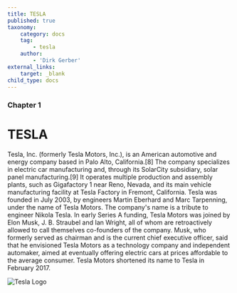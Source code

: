 ```yaml
---
title: TESLA
published: true
taxonomy:
    category: docs
    tag:
        - tesla
    author:
        - 'Dirk Gerber'
external_links:
    target: _blank
child_type: docs
---
```


### Chapter 1

# TESLA

Tesla, Inc. (formerly Tesla Motors, Inc.), is an American automotive and energy company based in Palo Alto, California.[8] The company specializes in electric car manufacturing and, through its SolarCity subsidiary, solar panel manufacturing.[9] It operates multiple production and assembly plants, such as Gigafactory 1 near Reno, Nevada, and its main vehicle manufacturing facility at Tesla Factory in Fremont, California.
Tesla was founded in July 2003, by engineers Martin Eberhard and Marc Tarpenning, under the name of Tesla Motors. The company's name is a tribute to engineer Nikola Tesla. In early Series A funding, Tesla Motors was joined by Elon Musk, J. B. Straubel and Ian Wright, all of whom are retroactively allowed to call themselves co-founders of the company. Musk, who formerly served as chairman and is the current chief executive officer, said that he envisioned Tesla Motors as a technology company and independent automaker, aimed at eventually offering electric cars at prices affordable to the average consumer. Tesla Motors shortened its name to Tesla in February 2017.

![Tesla Logo](https://en.wikipedia.org/wiki/File:Tesla_Motors.svg)
